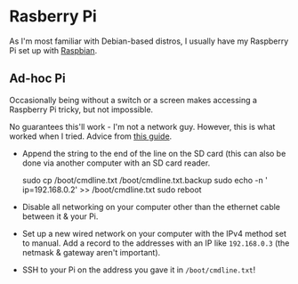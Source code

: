 # Rasberry Pi

As I'm most familiar with Debian-based distros, I usually have my Raspberry Pi set up with [Raspbian](http://www.raspbian.org/).

## Ad-hoc Pi

Occasionally being without a switch or a screen makes accessing a Raspberry Pi tricky, but not impossible. 

No guarantees this'll work - I'm not a network guy. However, this is what worked when I tried. Advice from [this guide](http://pihw.wordpress.com/guides/direct-network-connection/in-a-nut-shell-direct-network-connection/).

* Append the string to the end of the line on the SD card (this can also be done via another computer with an SD card reader.


    sudo cp /boot/cmdline.txt /boot/cmdline.txt.backup
    sudo echo -n ' ip=192.168.0.2' >> /boot/cmdline.txt
    sudo reboot

    
* Disable all networking on your computer other than the ethernet cable between it & your Pi. 
* Set up a new wired network on your computer with the IPv4 method set to manual. Add a record to the addresses with an IP like `192.168.0.3` (the netmask & gateway aren't important).
* SSH to your Pi on the address you gave it in `/boot/cmdline.txt`!
